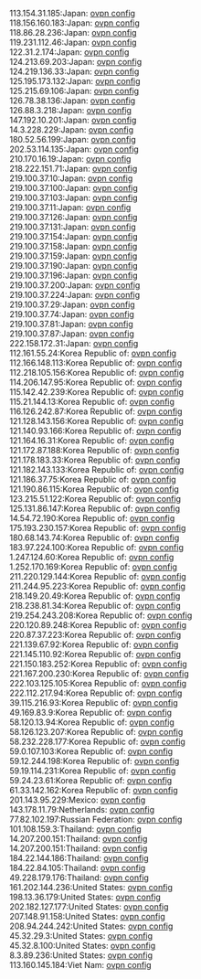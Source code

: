 113.154.31.185:Japan: [ovpn config](vpn/113_154_31_185.ovpn)  
118.156.160.183:Japan: [ovpn config](vpn/118_156_160_183.ovpn)  
118.86.28.236:Japan: [ovpn config](vpn/118_86_28_236.ovpn)  
119.231.112.46:Japan: [ovpn config](vpn/119_231_112_46.ovpn)  
122.31.2.174:Japan: [ovpn config](vpn/122_31_2_174.ovpn)  
124.213.69.203:Japan: [ovpn config](vpn/124_213_69_203.ovpn)  
124.219.136.33:Japan: [ovpn config](vpn/124_219_136_33.ovpn)  
125.195.173.132:Japan: [ovpn config](vpn/125_195_173_132.ovpn)  
125.215.69.106:Japan: [ovpn config](vpn/125_215_69_106.ovpn)  
126.78.38.136:Japan: [ovpn config](vpn/126_78_38_136.ovpn)  
126.88.3.218:Japan: [ovpn config](vpn/126_88_3_218.ovpn)  
147.192.10.201:Japan: [ovpn config](vpn/147_192_10_201.ovpn)  
14.3.228.229:Japan: [ovpn config](vpn/14_3_228_229.ovpn)  
180.52.56.199:Japan: [ovpn config](vpn/180_52_56_199.ovpn)  
202.53.114.135:Japan: [ovpn config](vpn/202_53_114_135.ovpn)  
210.170.16.19:Japan: [ovpn config](vpn/210_170_16_19.ovpn)  
218.222.151.71:Japan: [ovpn config](vpn/218_222_151_71.ovpn)  
219.100.37.10:Japan: [ovpn config](vpn/219_100_37_10.ovpn)  
219.100.37.100:Japan: [ovpn config](vpn/219_100_37_100.ovpn)  
219.100.37.103:Japan: [ovpn config](vpn/219_100_37_103.ovpn)  
219.100.37.11:Japan: [ovpn config](vpn/219_100_37_11.ovpn)  
219.100.37.126:Japan: [ovpn config](vpn/219_100_37_126.ovpn)  
219.100.37.131:Japan: [ovpn config](vpn/219_100_37_131.ovpn)  
219.100.37.154:Japan: [ovpn config](vpn/219_100_37_154.ovpn)  
219.100.37.158:Japan: [ovpn config](vpn/219_100_37_158.ovpn)  
219.100.37.159:Japan: [ovpn config](vpn/219_100_37_159.ovpn)  
219.100.37.190:Japan: [ovpn config](vpn/219_100_37_190.ovpn)  
219.100.37.196:Japan: [ovpn config](vpn/219_100_37_196.ovpn)  
219.100.37.200:Japan: [ovpn config](vpn/219_100_37_200.ovpn)  
219.100.37.224:Japan: [ovpn config](vpn/219_100_37_224.ovpn)  
219.100.37.29:Japan: [ovpn config](vpn/219_100_37_29.ovpn)  
219.100.37.74:Japan: [ovpn config](vpn/219_100_37_74.ovpn)  
219.100.37.81:Japan: [ovpn config](vpn/219_100_37_81.ovpn)  
219.100.37.87:Japan: [ovpn config](vpn/219_100_37_87.ovpn)  
222.158.172.31:Japan: [ovpn config](vpn/222_158_172_31.ovpn)  
112.161.55.24:Korea Republic of: [ovpn config](vpn/112_161_55_24.ovpn)  
112.166.148.113:Korea Republic of: [ovpn config](vpn/112_166_148_113.ovpn)  
112.218.105.156:Korea Republic of: [ovpn config](vpn/112_218_105_156.ovpn)  
114.206.147.95:Korea Republic of: [ovpn config](vpn/114_206_147_95.ovpn)  
115.142.42.239:Korea Republic of: [ovpn config](vpn/115_142_42_239.ovpn)  
115.21.144.13:Korea Republic of: [ovpn config](vpn/115_21_144_13.ovpn)  
116.126.242.87:Korea Republic of: [ovpn config](vpn/116_126_242_87.ovpn)  
121.128.143.156:Korea Republic of: [ovpn config](vpn/121_128_143_156.ovpn)  
121.140.93.166:Korea Republic of: [ovpn config](vpn/121_140_93_166.ovpn)  
121.164.16.31:Korea Republic of: [ovpn config](vpn/121_164_16_31.ovpn)  
121.172.87.188:Korea Republic of: [ovpn config](vpn/121_172_87_188.ovpn)  
121.178.183.33:Korea Republic of: [ovpn config](vpn/121_178_183_33.ovpn)  
121.182.143.133:Korea Republic of: [ovpn config](vpn/121_182_143_133.ovpn)  
121.186.37.75:Korea Republic of: [ovpn config](vpn/121_186_37_75.ovpn)  
121.190.86.115:Korea Republic of: [ovpn config](vpn/121_190_86_115.ovpn)  
123.215.51.122:Korea Republic of: [ovpn config](vpn/123_215_51_122.ovpn)  
125.131.86.147:Korea Republic of: [ovpn config](vpn/125_131_86_147.ovpn)  
14.54.72.190:Korea Republic of: [ovpn config](vpn/14_54_72_190.ovpn)  
175.193.230.157:Korea Republic of: [ovpn config](vpn/175_193_230_157.ovpn)  
180.68.143.74:Korea Republic of: [ovpn config](vpn/180_68_143_74.ovpn)  
183.97.224.100:Korea Republic of: [ovpn config](vpn/183_97_224_100.ovpn)  
1.247.124.60:Korea Republic of: [ovpn config](vpn/1_247_124_60.ovpn)  
1.252.170.169:Korea Republic of: [ovpn config](vpn/1_252_170_169.ovpn)  
211.220.129.144:Korea Republic of: [ovpn config](vpn/211_220_129_144.ovpn)  
211.244.95.223:Korea Republic of: [ovpn config](vpn/211_244_95_223.ovpn)  
218.149.20.49:Korea Republic of: [ovpn config](vpn/218_149_20_49.ovpn)  
218.238.81.34:Korea Republic of: [ovpn config](vpn/218_238_81_34.ovpn)  
219.254.243.208:Korea Republic of: [ovpn config](vpn/219_254_243_208.ovpn)  
220.120.89.248:Korea Republic of: [ovpn config](vpn/220_120_89_248.ovpn)  
220.87.37.223:Korea Republic of: [ovpn config](vpn/220_87_37_223.ovpn)  
221.139.67.92:Korea Republic of: [ovpn config](vpn/221_139_67_92.ovpn)  
221.145.110.92:Korea Republic of: [ovpn config](vpn/221_145_110_92.ovpn)  
221.150.183.252:Korea Republic of: [ovpn config](vpn/221_150_183_252.ovpn)  
221.167.200.230:Korea Republic of: [ovpn config](vpn/221_167_200_230.ovpn)  
222.103.125.105:Korea Republic of: [ovpn config](vpn/222_103_125_105.ovpn)  
222.112.217.94:Korea Republic of: [ovpn config](vpn/222_112_217_94.ovpn)  
39.115.216.93:Korea Republic of: [ovpn config](vpn/39_115_216_93.ovpn)  
49.169.83.9:Korea Republic of: [ovpn config](vpn/49_169_83_9.ovpn)  
58.120.13.94:Korea Republic of: [ovpn config](vpn/58_120_13_94.ovpn)  
58.126.123.207:Korea Republic of: [ovpn config](vpn/58_126_123_207.ovpn)  
58.232.228.177:Korea Republic of: [ovpn config](vpn/58_232_228_177.ovpn)  
59.0.107.103:Korea Republic of: [ovpn config](vpn/59_0_107_103.ovpn)  
59.12.244.198:Korea Republic of: [ovpn config](vpn/59_12_244_198.ovpn)  
59.19.114.231:Korea Republic of: [ovpn config](vpn/59_19_114_231.ovpn)  
59.24.23.61:Korea Republic of: [ovpn config](vpn/59_24_23_61.ovpn)  
61.33.142.162:Korea Republic of: [ovpn config](vpn/61_33_142_162.ovpn)  
201.143.95.229:Mexico: [ovpn config](vpn/201_143_95_229.ovpn)  
143.178.11.79:Netherlands: [ovpn config](vpn/143_178_11_79.ovpn)  
77.82.102.197:Russian Federation: [ovpn config](vpn/77_82_102_197.ovpn)  
101.108.159.3:Thailand: [ovpn config](vpn/101_108_159_3.ovpn)  
14.207.200.151:Thailand: [ovpn config](vpn/14_207_200_151.ovpn)  
14.207.200.151:Thailand: [ovpn config](vpn/14_207_200_151.ovpn)  
184.22.144.186:Thailand: [ovpn config](vpn/184_22_144_186.ovpn)  
184.22.84.105:Thailand: [ovpn config](vpn/184_22_84_105.ovpn)  
49.228.179.176:Thailand: [ovpn config](vpn/49_228_179_176.ovpn)  
161.202.144.236:United States: [ovpn config](vpn/161_202_144_236.ovpn)  
198.13.36.179:United States: [ovpn config](vpn/198_13_36_179.ovpn)  
202.182.127.177:United States: [ovpn config](vpn/202_182_127_177.ovpn)  
207.148.91.158:United States: [ovpn config](vpn/207_148_91_158.ovpn)  
208.94.244.242:United States: [ovpn config](vpn/208_94_244_242.ovpn)  
45.32.29.3:United States: [ovpn config](vpn/45_32_29_3.ovpn)  
45.32.8.100:United States: [ovpn config](vpn/45_32_8_100.ovpn)  
8.3.89.236:United States: [ovpn config](vpn/8_3_89_236.ovpn)  
113.160.145.184:Viet Nam: [ovpn config](vpn/113_160_145_184.ovpn)  
